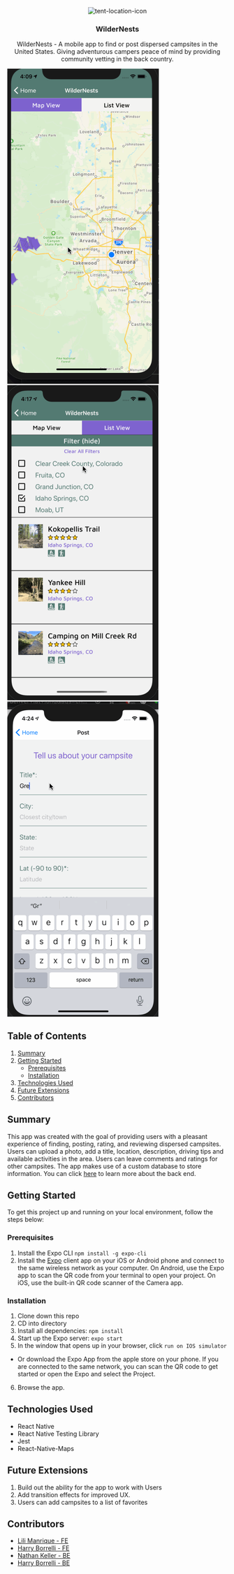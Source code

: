 <p align="center">
  <a>
   <img align="center" src="https://i.ibb.co/j66cs42/tent-location-icon.png" alt="tent-location-icon">
  </a>

  <h3 align="center">WilderNests</h3>

  <p align="center">
  WilderNests - A mobile app to find or post dispersed campsites in the United States. Giving adventurous campers peace of mind by providing community vetting in the back country.
  </p>
</p>

![map view](./assets/images/preview-map.gif)
![list view](./assets/images/preview-list.gif)
![post view](./assets/images/preview-post.gif)

## Table of Contents
1. [Summary](#summary)
2. [Getting Started](#getting-started)
    * [Prerequisites](#prerequisites)
    * [Installation](#installation)
3. [Technologies Used](#technologies-used)
4. [Future Extensions](#future-extensions)
5. [Contributors](#contributors)


## Summary
This app was created with the goal of providing users with a pleasant experience of finding, posting, rating, and reviewing dispersed campsites. Users can upload a photo, add a title, location, description, driving tips and available activities in the area. Users can leave comments and ratings for other campsites. The app makes use of a custom database to store information. You can click [here](https://github.com/Turing-Cross-Pol/DispersedCamping_BE) to learn more about the back end.

## Getting Started
To get this project up and running on your local environment, follow the steps below:

### Prerequisites
1. Install the Expo CLI `npm install -g expo-cli`
2. Install the [Expo](https://expo.io/) client app on your iOS or Android phone and connect to the same wireless network as your computer. On Android, use the Expo app to scan the QR code from your terminal to open your project. On iOS, use the built-in QR code scanner of the Camera app.

### Installation
1. Clone down this repo
2. CD into directory
3. Install all dependencies: `npm install`
4. Start up the Expo server: `expo start`
5. In the window that opens up in your browser, click `run on IOS simulator`
  - Or download the Expo App from the apple store on your phone. If you are connected to the same network, you can scan the QR code to get started or open the Expo and select the Project.
6. Browse the app.

## Technologies Used
- React Native
- React Native Testing Library
- Jest
- React-Native-Maps

## Future Extensions
1. Build out the ability for the app to work with Users
2. Add transition effects for improved UX.
3. Users can add campsites to a list of favorites

## Contributors
- [Lili Manrique - FE](https://github.com/lmanriq)
- [Harry Borrelli - FE](https://github.com/hborrelli1)
- [Nathan Keller - BE](https://github.com/nkeller1)
- [Harry Borrelli - BE](https://github.com/willkunz13)


